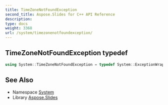 ```yaml
---
title: TimeZoneNotFoundException
second_title: Aspose.Slides for C++ API Reference
description: 
type: docs
weight: 3368
url: /system/timezonenotfoundexception/
---
```

## TimeZoneNotFoundException typedef




```cpp
using System::TimeZoneNotFoundException = typedef System::ExceptionWrapper<Details_TimeZoneNotFoundException >
```

## See Also

* Namespace [System](../)
* Library [Aspose.Slides](../../)